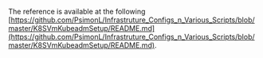 

The reference is available at the following [https://github.com/PsimonL/Infrastruture_Configs_n_Various_Scripts/blob/master/K8SVmKubeadmSetup/README.md](https://github.com/PsimonL/Infrastruture_Configs_n_Various_Scripts/blob/master/K8SVmKubeadmSetup/README.md).